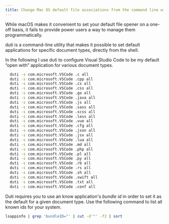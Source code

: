 ```yaml
---
title: Change Mac OS default file associations from the command line with duti
---
```

While macOS makes it convenient to set your default file opener on a one-off basis, it fails to provide power users a way to manage them programmatically.

duti is a command-line utility that makes it possible to set default applications for specific document types, directly from the shell.

In the following I use duti to configure Visual Studio Code to be my default “open with” application for various document types.

```bash
  duti -s com.microsoft.VSCode .c all
  duti -s com.microsoft.VSCode .cpp all
  duti -s com.microsoft.VSCode .cs all
  duti -s com.microsoft.VSCode .css all
  duti -s com.microsoft.VSCode .go all
  duti -s com.microsoft.VSCode .java all
  duti -s com.microsoft.VSCode .js all
  duti -s com.microsoft.VSCode .sass all
  duti -s com.microsoft.VSCode .scss all
  duti -s com.microsoft.VSCode .less all
  duti -s com.microsoft.VSCode .vue all
  duti -s com.microsoft.VSCode .cfg all
  duti -s com.microsoft.VSCode .json all
  duti -s com.microsoft.VSCode .jsx all
  duti -s com.microsoft.VSCode .lua all
  duti -s com.microsoft.VSCode .md all
  duti -s com.microsoft.VSCode .php all
  duti -s com.microsoft.VSCode .pl all
  duti -s com.microsoft.VSCode .py all
  duti -s com.microsoft.VSCode .rb all
  duti -s com.microsoft.VSCode .rs all
  duti -s com.microsoft.VSCode .sh all
  duti -s com.microsoft.VSCode .swift all
  duti -s com.microsoft.VSCode .txt all
  duti -s com.microsoft.VSCode .conf all
```

Duti requires you to use an know application's _bundle id_ in order to set it as the default for a given document type. Use the following command to list all known ids for your system.

```bash
lsappinfo | grep 'bundleID="' | cut -d'"' -f2 | sort
```
